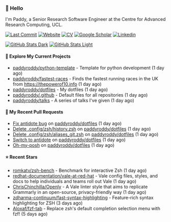 ### 👋 Hello

I'm Paddy, a Senior Research Software Engineer at the Centre for Advanced
Research Computing, UCL.

[![Last Commit](https://img.shields.io/github/last-commit/paddyroddy/paddyroddy/main?label=updated)](https://github.com/paddyroddy)
[![Website](https://img.shields.io/badge/GitHub%20Pages-222?logo=githubpages&logoColor=fff&style=for-the-badge&style=flat)](https://paddyroddy.github.io)
[![CV](https://img.shields.io/badge/CV-PDF-pink.svg)](https://paddyroddy.github.io/cv)
[![Google Scholar](https://img.shields.io/badge/Google%20Scholar-4285F4?logo=googlescholar&logoColor=fff&style=for-the-badge&style=flat)](https://scholar.google.com/citations?user=OFigHUwAAAAJ)
[![Linkedin](https://img.shields.io/badge/LinkedIn-0A66C2?logo=linkedin&logoColor=fff&style=for-the-badge&style=flat)](https://www.linkedin.com/in/patrickjamesroddy)

[![GitHub Stats Dark](https://github-readme-stats-paddyroddy.vercel.app/api?username=paddyroddy&disable_animations=true&hide_border=true&hide_title=true&include_all_commits=true&rank_icon=github&show=prs_merged,reviews&show_icons=true&theme=tokyonight)](https://github.com/paddyroddy/paddyroddy#gh-dark-mode-only)
[![GitHub Stats Light](https://github-readme-stats-paddyroddy.vercel.app/api?username=paddyroddy&disable_animations=true&hide_border=true&hide_title=true&include_all_commits=true&rank_icon=github&show=prs_merged,reviews&show_icons=true&theme=default)](https://github.com/paddyroddy/paddyroddy#gh-light-mode-only)

#### 👷 Explore My Current Projects

- [paddyroddy/python-template](https://github.com/paddyroddy/python-template) - Template for python development
  (1 day ago)
- [paddyroddy/fastest-races](https://github.com/paddyroddy/fastest-races) - Finds the fastest running races in the UK from https://thepowerof10.info
  (1 day ago)
- [paddyroddy/dotfiles](https://github.com/paddyroddy/dotfiles) - My dotfiles
  (1 day ago)
- [paddyroddy/.github](https://github.com/paddyroddy/.github) - Default files for all repositories
  (1 day ago)
- [paddyroddy/talks](https://github.com/paddyroddy/talks) - A series of talks I&#39;ve given
  (1 day ago)

#### 🔨 My Recent Pull Requests

- [Fix antidote bug](https://github.com/paddyroddy/dotfiles/pull/75) on [paddyroddy/dotfiles](https://github.com/paddyroddy/dotfiles)
  (1 day ago)
- [Delete .config/zsh/history.zsh](https://github.com/paddyroddy/dotfiles/pull/74) on [paddyroddy/dotfiles](https://github.com/paddyroddy/dotfiles)
  (1 day ago)
- [Delete .config/zsh/aliases_git.zsh](https://github.com/paddyroddy/dotfiles/pull/73) on [paddyroddy/dotfiles](https://github.com/paddyroddy/dotfiles)
  (1 day ago)
- [Switch to antidote](https://github.com/paddyroddy/dotfiles/pull/72) on [paddyroddy/dotfiles](https://github.com/paddyroddy/dotfiles)
  (1 day ago)
- [Oh-my-posh](https://github.com/paddyroddy/dotfiles/pull/71) on [paddyroddy/dotfiles](https://github.com/paddyroddy/dotfiles)
  (1 day ago)

#### ⭐ Recent Stars

- [romkatv/zsh-bench](https://github.com/romkatv/zsh-bench) - Benchmark for interactive Zsh
  (1 day ago)
- [redhat-documentation/vale-at-red-hat](https://github.com/redhat-documentation/vale-at-red-hat) - Vale config files, styles, and docs to help individuals and teams roll out Vale
  (1 day ago)
- [ChrisChinchilla/Openly](https://github.com/ChrisChinchilla/Openly) - A Vale linter style that aims to replicate Grammarly in an open-source, privacy-friendly way
  (1 day ago)
- [zdharma-continuum/fast-syntax-highlighting](https://github.com/zdharma-continuum/fast-syntax-highlighting) - Feature-rich syntax highlighting for ZSH
  (3 days ago)
- [Aloxaf/fzf-tab](https://github.com/Aloxaf/fzf-tab) - Replace zsh&#39;s default completion selection menu with fzf!
  (5 days ago)
